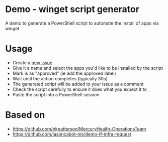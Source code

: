 # Demo - winget script generator
A demo to generate a PowerShell script to automate the install of apps via winget

# Usage
 - Create a [new issue](https://github.com/mormond/winget-auto-install/issues)
 - Give it a name and select the apps you'd like to be installed by the script
 - Mark is as "approved" (ie add the approved label)
 - Wait until the action completes (typically 30s)
 - The generated script will be added to your issue as a comment
 - Check the script carefully to ensure it does what you expect it to
 - Paste the script into a PowerShell session

# Based on 
* https://github.com/nkpatterson/MercuryHealth-OperationsTeam
* https://github.com/jasoncabot-ms/demo-tf-infra-request
